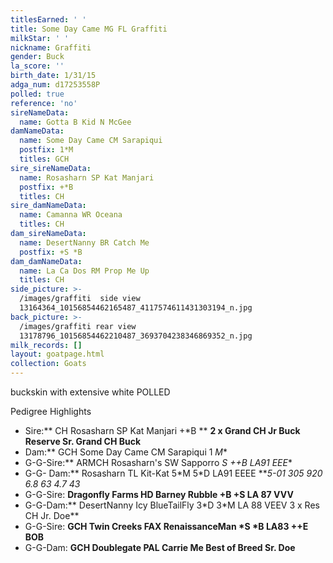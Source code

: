```yaml
---
titlesEarned: ' '
title: Some Day Came MG FL Graffiti
milkStar: ' '
nickname: Graffiti
gender: Buck
la_score: ''
birth_date: 1/31/15
adga_num: d17253558P
polled: true
reference: 'no'
sireNameData:
  name: Gotta B Kid N McGee
damNameData:
  name: Some Day Came CM Sarapiqui
  postfix: 1*M
  titles: GCH
sire_sireNameData:
  name: Rosasharn SP Kat Manjari
  postfix: +*B
  titles: CH
sire_damNameData:
  name: Camanna WR Oceana
  titles: CH
dam_sireNameData:
  name: DesertNanny BR Catch Me
  postfix: +S *B
dam_damNameData:
  name: La Ca Dos RM Prop Me Up
  titles: CH
side_picture: >-
  /images/graffiti  side view
  13164364_10156854462165487_4117574611431303194_n.jpg
back_picture: >-
  /images/graffiti rear view
  13178796_10156854462210487_3693704238346869352_n.jpg
milk_records: []
layout: goatpage.html
collection: Goats
---
```

buckskin with extensive white POLLED

Pedigree Highlights

* Sire:** CH Rosasharn SP Kat Manjari +*B  ** **2 x Grand CH Jr Buck Reserve Sr. Grand CH Buck**
* Dam:** GCH Some Day Came CM Sarapiqui 1 *M**
* G-G-Sire:** ARMCH Rosasharn's SW Sapporro *S ++B  LA91 EEE**
* G-G- Dam:** Rosasharn TL Kit-Kat 5\*M 5\*D LA91 EEEE   **_5-01 305 920 6.8 63 4.7 43_
* G-G-Sire: **Dragonfly Farms HD Barney Rubble +B +S   LA 87 VVV**
* G-G-Dam:** DesertNanny Icy BlueTailFly  3\*D 3\*M LA 88  VEEV  3 x Res CH Jr. Doe**
* G-G-Sire: **GCH Twin Creeks FAX RenaissanceMan \*S \*B     LA83 ++E  BOB**
* G-G-Dam: **GCH Doublegate PAL Carrie Me  Best of Breed Sr. Doe**
